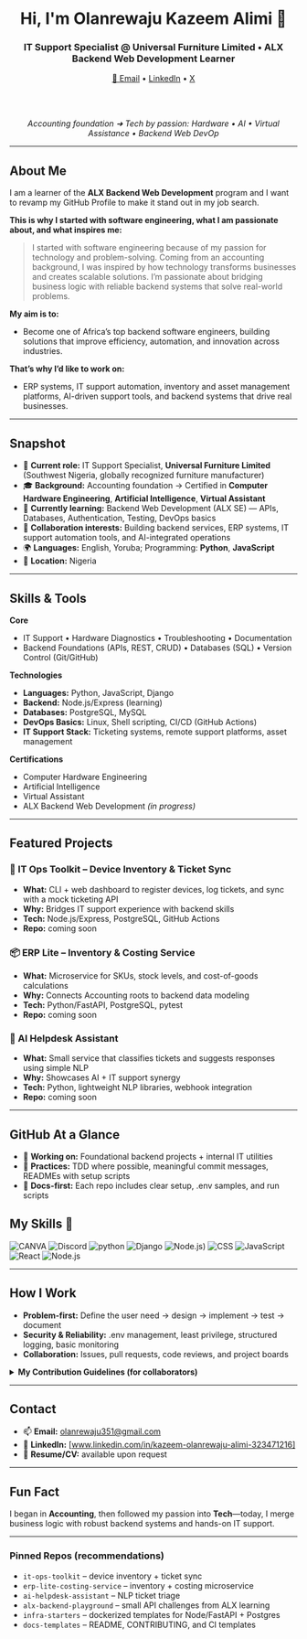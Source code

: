 <!-- PROFILE HEADER -->
<div align="center">
  
  <h1>Hi, I'm Olanrewaju Kazeem Alimi 👋</h1>
  <h3>IT Support Specialist @ Universal Furniture Limited • ALX Backend Web Development Learner</h3>
  
  <!-- Quick badges -->
  <a href="mailto:olanrewajualimi351@gmail.com">📧 Email</a> • 
  <a href=" www.linkedin.com/in/kazeem-olanrewaju-alimi-323471216">LinkedIn</a> • 
  <a href="https://twitter.com/olanrewaju_alimi">X</a>
  
  <br/><br/>
  
  <!-- Short punchline -->
  <em>Accounting foundation ➜ Tech by passion: Hardware • AI • Virtual Assistance • Backend Web DevOp</em>
</div>

---

## About Me

I am a learner of the **ALX Backend Web Development** program and I want to revamp my GitHub Profile to make it stand out in my job search.

**This is why I started with software engineering, what I am passionate about, and what inspires me:**  
> I started with software engineering because of my passion for technology and problem-solving. Coming from an accounting background, I was inspired by how technology transforms businesses and creates scalable solutions. I’m passionate about bridging business logic with reliable backend systems that solve real-world problems.

**My aim is to:**  
- Become one of Africa’s top backend software engineers, building solutions that improve efficiency, automation, and innovation across industries.

**That’s why I’d like to work on:**  
- ERP systems, IT support automation, inventory and asset management platforms, AI-driven support tools, and backend systems that drive real businesses.

---

## Snapshot

- 💼 **Current role:** IT Support Specialist, **Universal Furniture Limited** (Southwest Nigeria, globally recognized furniture manufacturer)  
- 🎓 **Background:** Accounting foundation → Certified in **Computer Hardware Engineering**, **Artificial Intelligence**, **Virtual Assistant**  
- 🌱 **Currently learning:** Backend Web Development (ALX SE) — APIs, Databases, Authentication, Testing, DevOps basics  
- 🤝 **Collaboration interests:** Building backend services, ERP systems, IT support automation tools, and AI-integrated operations  
- 🌍 **Languages:** English, Yoruba; Programming: **Python**, **JavaScript**  
- 📍 **Location:** Nigeria

---

## Skills & Tools

<div align="left">

**Core**
- IT Support • Hardware Diagnostics • Troubleshooting • Documentation  
- Backend Foundations (APIs, REST, CRUD) • Databases (SQL) • Version Control (Git/GitHub)

**Technologies**
- **Languages:** Python, JavaScript, Django  
- **Backend:** Node.js/Express (learning)  
- **Databases:** PostgreSQL, MySQL  
- **DevOps Basics:** Linux, Shell scripting, CI/CD (GitHub Actions)  
- **IT Support Stack:** Ticketing systems, remote support platforms, asset management

**Certifications**
- Computer Hardware Engineering  
- Artificial Intelligence  
- Virtual Assistant  
- ALX Backend Web Development *(in progress)*

</div>

---

## Featured Projects

### 🔧 IT Ops Toolkit – Device Inventory & Ticket Sync
- **What:** CLI + web dashboard to register devices, log tickets, and sync with a mock ticketing API  
- **Why:** Bridges IT support experience with backend skills  
- **Tech:** Node.js/Express, PostgreSQL, GitHub Actions  
- **Repo:** coming soon  

### 📦 ERP Lite – Inventory & Costing Service
- **What:** Microservice for SKUs, stock levels, and cost-of-goods calculations  
- **Why:** Connects Accounting roots to backend data modeling  
- **Tech:** Python/FastAPI, PostgreSQL, pytest  
- **Repo:** coming soon  

### 🤖 AI Helpdesk Assistant
- **What:** Small service that classifies tickets and suggests responses using simple NLP  
- **Why:** Showcases AI + IT support synergy  
- **Tech:** Python, lightweight NLP libraries, webhook integration  
- **Repo:** coming soon  

---

## GitHub At a Glance

- 🔭 **Working on:** Foundational backend projects + internal IT utilities  
- 🧪 **Practices:** TDD where possible, meaningful commit messages, READMEs with setup scripts  
- 📖 **Docs-first:** Each repo includes clear setup, .env samples, and run scripts  


## My Skills 🧠

![CANVA](https://img.shields.io/badge/Canva-%2300C4CC.svg?&style=for-the-badge&logo=Canva&logoColor=white)
![Discord](https://img.shields.io/badge/Discord-5865F2?style=for-the-badge&logo=discord&logoColor=white)
![python](https://img.shields.io/badge/Python-FFD43B?style=for-the-badge&logo=python&logoColor=blue)
![Django](https://img.shields.io/badge/django%20rest-ff1709?style=for-the-badge&logo=django&logoColor=white)
![Node.js](https://img.shields.io/badge/-Node.js-339933?style=flat-square&logo=node.js&logoColor=white))
![CSS](https://img.shields.io/badge/-CSS-1572B6?style=flat-square&logo=css3&logoColor=white)
![JavaScript](https://img.shields.io/badge/-JavaScript-F7DF1E?style=flat-square&logo=javascript&logoColor=black)
![React](https://img.shields.io/badge/-React-61DAFB?style=flat-square&logo=react&logoColor=black)
![Node.js](https://img.shields.io/badge/-Node.js-339933?style=flat-square&logo=node.js&logoColor=white)

---


## How I Work

- **Problem-first:** Define the user need → design → implement → test → document  
- **Security & Reliability:** .env management, least privilege, structured logging, basic monitoring  
- **Collaboration:** Issues, pull requests, code reviews, and project boards  

<details>
  <summary><b>My Contribution Guidelines (for collaborators)</b></summary>
  
  - Fork → feature branch → PR with concise description  
  - Include tests where relevant; update docs  
  - Use conventional commits (feat:, fix:, docs:, chore:, refactor:)  
  - Be kind; be specific; be actionable in reviews
</details>

---

## Contact

- 📫 **Email:** olanrewaju351@gmail.com  
- 🔗 **LinkedIn:** [www.linkedin.com/in/kazeem-olanrewaju-alimi-323471216]
- 📝 **Resume/CV:** available upon request  

---

## Fun Fact

I began in **Accounting**, then followed my passion into **Tech**—today, I merge business logic with robust backend systems and hands-on IT support.

---

### Pinned Repos (recommendations)
- `it-ops-toolkit` – device inventory + ticket sync  
- `erp-lite-costing-service` – inventory + costing microservice  
- `ai-helpdesk-assistant` – NLP ticket triage  
- `alx-backend-playground` – small API challenges from ALX learning  
- `infra-starters` – dockerized templates for Node/FastAPI + Postgres  
- `docs-templates` – README, CONTRIBUTING, and CI templates
